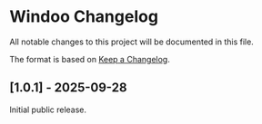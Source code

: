 # Windoo Changelog
All notable changes to this project will be documented in this file.

The format is based on [Keep a Changelog](https://keepachangelog.com/en/1.0.0/).


## \[1.0.1] - 2025-09-28

Initial public release.